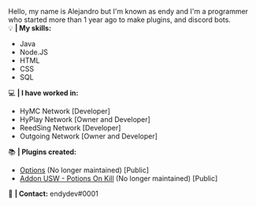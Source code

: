 Hello, my name is Alejandro but I'm known as endy and I'm a programmer who started more than 1 year ago to make plugins, and discord bots.  
💡 **| My skills:**
   - Java
   - Node.JS
   - HTML
   - CSS
   - SQL
 
💻 **| I have worked in:**
  - HyMC Network [Developer]
  - HyPlay Network [Owner and Developer]
  - ReedSing Network [Developer]
  - Outgoing Network [Owner and Developer]
  
📚 **| Plugins created:**
  - [Options](https://www.spigotmc.org/resources/options.73381/) (No longer maintained) [Public]
  - [Addon USW - Potions On Kill](https://www.spigotmc.org/resources/addon-usw-potions-on-kill.88897/) (No longer maintained) [Public]
 
📖 **| Contact:** endydev#0001

